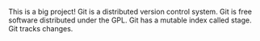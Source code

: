 ﻿This is a big project!
Git is a distributed version control system.
Git is free software distributed under the GPL.
Git has a mutable index called stage.
Git tracks changes.